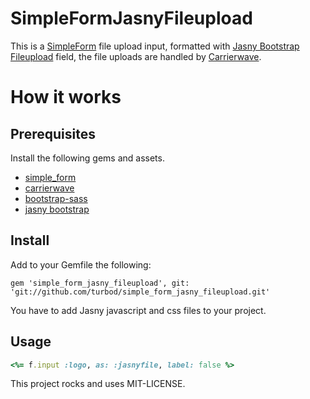 # SimpleFormJasnyFileupload

This is a [SimpleForm](https://github.com/plataformatec/simple_form) file upload input, formatted with [Jasny Bootstrap Fileupload](http://www.jasny.net/bootstrap/javascript/#fileinput) field, the file uploads are handled by [Carrierwave](https://github.com/carrierwaveuploader/carrierwave).

# How it works

## Prerequisites

Install the following gems and assets.
- [simple_form](https://github.com/plataformatec/simple_form)
- [carrierwave](https://github.com/carrierwaveuploader/carrierwave)
- [bootstrap-sass](https://github.com/twbs/bootstrap-sass)
- [jasny bootstrap](http://www.jasny.net/bootstrap)

## Install

Add to your Gemfile the following:

```
gem 'simple_form_jasny_fileupload', git: 'git://github.com/turbod/simple_form_jasny_fileupload.git'
```

You have to add Jasny javascript and css files to your project.

## Usage

```ruby
<%= f.input :logo, as: :jasnyfile, label: false %>
```


This project rocks and uses MIT-LICENSE. 